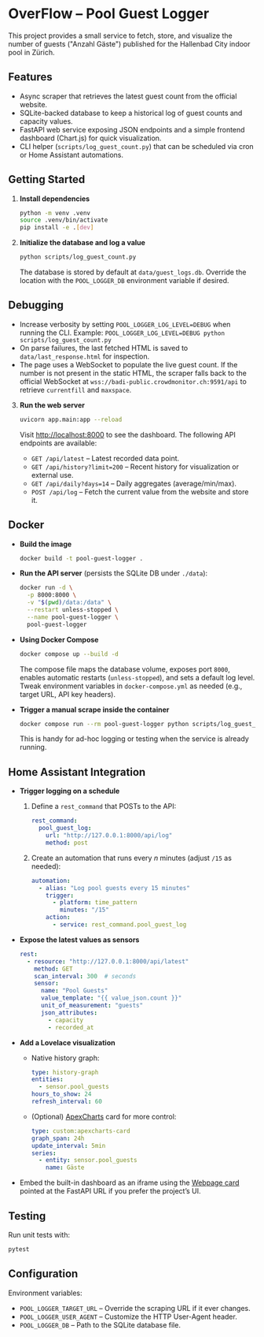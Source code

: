 # OverFlow – Pool Guest Logger

This project provides a small service to fetch, store, and visualize the number of guests ("Anzahl Gäste") published for the Hallenbad City indoor pool in Zürich.

## Features

- Async scraper that retrieves the latest guest count from the official website.
- SQLite-backed database to keep a historical log of guest counts and capacity values.
- FastAPI web service exposing JSON endpoints and a simple frontend dashboard (Chart.js) for quick visualization.
- CLI helper (`scripts/log_guest_count.py`) that can be scheduled via cron or Home Assistant automations.

## Getting Started

1. **Install dependencies**

   ```bash
   python -m venv .venv
   source .venv/bin/activate
   pip install -e .[dev]
   ```

2. **Initialize the database and log a value**

   ```bash
   python scripts/log_guest_count.py
   ```

   The database is stored by default at `data/guest_logs.db`. Override the location with the `POOL_LOGGER_DB` environment variable if desired.

## Debugging

- Increase verbosity by setting `POOL_LOGGER_LOG_LEVEL=DEBUG` when running the CLI. Example:
  `POOL_LOGGER_LOG_LEVEL=DEBUG python scripts/log_guest_count.py`
- On parse failures, the last fetched HTML is saved to `data/last_response.html` for inspection.
- The page uses a WebSocket to populate the live guest count. If the number is not present in the static HTML, the scraper falls back to the official WebSocket at `wss://badi-public.crowdmonitor.ch:9591/api` to retrieve `currentfill` and `maxspace`.

3. **Run the web server**

   ```bash
   uvicorn app.main:app --reload
   ```

   Visit [http://localhost:8000](http://localhost:8000) to see the dashboard. The following API endpoints are available:

   - `GET /api/latest` – Latest recorded data point.
   - `GET /api/history?limit=200` – Recent history for visualization or external use.
   - `GET /api/daily?days=14` – Daily aggregates (average/min/max).
   - `POST /api/log` – Fetch the current value from the website and store it.

## Docker

- **Build the image**

  ```bash
  docker build -t pool-guest-logger .
  ```

- **Run the API server** (persists the SQLite DB under `./data`):

  ```bash
  docker run -d \
    -p 8000:8000 \
    -v "$(pwd)/data:/data" \
    --restart unless-stopped \
    --name pool-guest-logger \
    pool-guest-logger
  ```

- **Using Docker Compose**

  ```bash
  docker compose up --build -d
  ```

  The compose file maps the database volume, exposes port `8000`, enables automatic restarts (`unless-stopped`), and sets a default log level. Tweak environment variables in `docker-compose.yml` as needed (e.g., target URL, API key headers).

- **Trigger a manual scrape inside the container**

  ```bash
  docker compose run --rm pool-guest-logger python scripts/log_guest_count.py
  ```

  This is handy for ad-hoc logging or testing when the service is already running.

## Home Assistant Integration

- **Trigger logging on a schedule**
  1. Define a `rest_command` that POSTs to the API:

     ```yaml
     rest_command:
       pool_guest_log:
         url: "http://127.0.0.1:8000/api/log"
         method: post
     ```

  2. Create an automation that runs every _n_ minutes (adjust `/15` as needed):

     ```yaml
     automation:
       - alias: "Log pool guests every 15 minutes"
         trigger:
           - platform: time_pattern
             minutes: "/15"
         action:
           - service: rest_command.pool_guest_log
     ```

- **Expose the latest values as sensors**

  ```yaml
  rest:
    - resource: "http://127.0.0.1:8000/api/latest"
      method: GET
      scan_interval: 300  # seconds
      sensor:
        name: "Pool Guests"
        value_template: "{{ value_json.count }}"
        unit_of_measurement: "guests"
        json_attributes:
          - capacity
          - recorded_at
  ```

- **Add a Lovelace visualization**
  - Native history graph:

    ```yaml
    type: history-graph
    entities:
      - sensor.pool_guests
    hours_to_show: 24
    refresh_interval: 60
    ```

  - (Optional) [ApexCharts](https://github.com/RomRider/apexcharts-card) card for more control:

    ```yaml
    type: custom:apexcharts-card
    graph_span: 24h
    update_interval: 5min
    series:
      - entity: sensor.pool_guests
        name: Gäste
    ```

- Embed the built-in dashboard as an iframe using the [Webpage card](https://www.home-assistant.io/lovelace/iframe/) pointed at the FastAPI URL if you prefer the project’s UI.

## Testing

Run unit tests with:

```bash
pytest
```

## Configuration

Environment variables:

- `POOL_LOGGER_TARGET_URL` – Override the scraping URL if it ever changes.
- `POOL_LOGGER_USER_AGENT` – Customize the HTTP User-Agent header.
- `POOL_LOGGER_DB` – Path to the SQLite database file.
